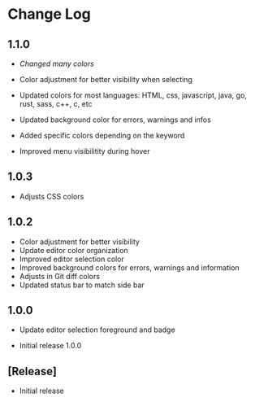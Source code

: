 # Change Log

## 1.1.0

- _Changed many colors_

- Color adjustment for better visibility when selecting
- Updated colors for most languages: HTML, css, javascript, java, go, rust, sass, c++, c, etc
- Updated background color for errors, warnings and infos
- Added specific colors depending on the keyword
- Improved menu visibilitity during hover

## 1.0.3

- Adjusts CSS colors

## 1.0.2

- Color adjustment for better visibility
- Update editor color organization
- Improved editor selection color
- Improved background colors for errors, warnings and information
- Adjusts in Git diff colors
- Updated status bar to match side bar

## 1.0.0

- Update editor selection foreground and badge

- Initial release 1.0.0

## [Release]

- Initial release
